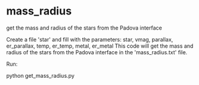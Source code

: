 mass_radius
===========

get the mass and radius of the stars from the Padova interface

Create a file 'star' and fill with the parameters: star, vmag, parallax, er_parallax, temp, er_temp, metal, er_metal
This code will get the mass and radius of the stars from the Padova interface in the 'mass_radius.txt' file.

Run:

python get_mass_radius.py
